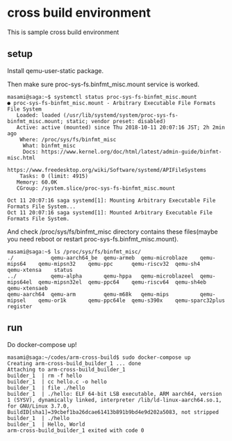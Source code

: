 # cross build environment

This is sample cross build environment

## setup

Install qemu-user-static package.

Then make sure proc-sys-fs.binfmt_misc.mount service is worked.

```
masami@saga:~$ systemctl status proc-sys-fs-binfmt_misc.mount
● proc-sys-fs-binfmt_misc.mount - Arbitrary Executable File Formats File System
   Loaded: loaded (/usr/lib/systemd/system/proc-sys-fs-binfmt_misc.mount; static; vendor preset: disabled)
   Active: active (mounted) since Thu 2018-10-11 20:07:16 JST; 2h 2min ago
    Where: /proc/sys/fs/binfmt_misc
     What: binfmt_misc
     Docs: https://www.kernel.org/doc/html/latest/admin-guide/binfmt-misc.html
           https://www.freedesktop.org/wiki/Software/systemd/APIFileSystems
    Tasks: 0 (limit: 4915)
   Memory: 60.0K
   CGroup: /system.slice/proc-sys-fs-binfmt_misc.mount

Oct 11 20:07:16 saga systemd[1]: Mounting Arbitrary Executable File Formats File System...
Oct 11 20:07:16 saga systemd[1]: Mounted Arbitrary Executable File Formats File System.
```

And check /proc/sys/fs/binfmt_misc directory contains these files(maybe you need reboot or restart proc-sys-fs.binfmt_misc.mount).

```
masami@saga:~$ ls /proc/sys/fs/binfmt_misc/
./            qemu-aarch64_be  qemu-armeb  qemu-microblaze    qemu-mips64    qemu-mipsn32    qemu-ppc      qemu-riscv32  qemu-sh4          qemu-xtensa    status
../           qemu-alpha       qemu-hppa   qemu-microblazeel  qemu-mips64el  qemu-mipsn32el  qemu-ppc64    qemu-riscv64  qemu-sh4eb        qemu-xtensaeb
qemu-aarch64  qemu-arm         qemu-m68k   qemu-mips          qemu-mipsel    qemu-or1k       qemu-ppc64le  qemu-s390x    qemu-sparc32plus  register
```

## run

Do docker-compose up!

```
masami@saga:~/codes/arm-cross-build$ sudo docker-compose up
Creating arm-cross-build_builder_1 ... done
Attaching to arm-cross-build_builder_1
builder_1  | rm -f hello
builder_1  | cc hello.c -o hello
builder_1  | file ./hello
builder_1  | ./hello: ELF 64-bit LSB executable, ARM aarch64, version 1 (SYSV), dynamically linked, interpreter /lib/ld-linux-aarch64.so.1, for GNU/Linux 3.7.0, BuildID[sha1]=39cbef1ba26dcae61413b891b9bd4e9d202a5083, not stripped
builder_1  | ./hello
builder_1  | Hello, World
arm-cross-build_builder_1 exited with code 0
```

